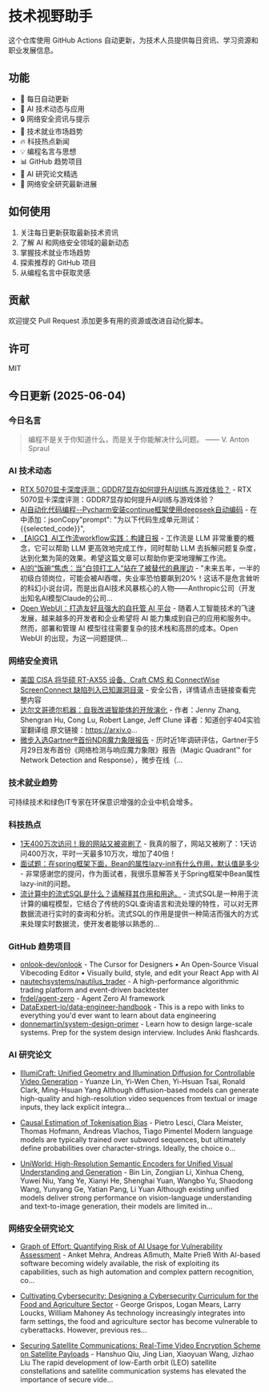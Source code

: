 # 技术视野助手

这个仓库使用 GitHub Actions 自动更新，为技术人员提供每日资讯、学习资源和职业发展信息。

## 功能

- 🔄 每日自动更新
- 🤖 AI 技术动态与应用
- 🔒 网络安全资讯与提示
- 💼 技术就业市场趋势
- 🔥 科技热点新闻
- 💡 编程名言与思想
- 📊 GitHub 趋势项目
- 📝 AI 研究论文精选
- 🔐 网络安全研究最新进展

## 如何使用

1. 关注每日更新获取最新技术资讯
2. 了解 AI 和网络安全领域的最新动态
3. 掌握技术就业市场趋势
4. 探索推荐的 GitHub 项目
5. 从编程名言中获取灵感

## 贡献

欢迎提交 Pull Request 添加更多有用的资源或改进自动化脚本。

## 许可

MIT

## 今日更新 (2025-06-04)

### 今日名言

> 编程不是关于你知道什么，而是关于你能解决什么问题。 —— V. Anton Spraul

### AI 技术动态

- [RTX 5070显卡深度评测：GDDR7显存如何提升AI训练与游戏体验？](https://i-operation.csdnimg.cn/images/8efd18d5d7054f77a81294a14cd80ad5.png) - RTX 5070显卡深度评测：GDDR7显存如何提升AI训练与游戏体验？
- [AI自动化代码编程--Pycharm安装continue框架使用deepseek自动编码](https://i-operation.csdnimg.cn/images/8efd18d5d7054f77a81294a14cd80ad5.png) - 在中添加：jsonCopy"prompt": "为以下代码生成单元测试：
{{selected_code}}",
- [【AIGC】AI工作流workflow实践：构建日报](https://i-operation.csdnimg.cn/images/8efd18d5d7054f77a81294a14cd80ad5.png) - 工作流是 LLM 非常重要的概念，它可以帮助 LLM 更高效地完成工作，同时帮助 LLM 去拆解问题复杂度，达到化繁为简的效果。希望这篇文章可以帮助你更深地理解工作流。
- [AI的“饭碗“焦虑：当“白领打工人“站在了被替代的悬崖边](https://i-operation.csdnimg.cn/images/8efd18d5d7054f77a81294a14cd80ad5.png) - "未来五年，一半的初级白领岗位，可能会被AI吞噬，失业率恐怕要飙到20%！这话不是危言耸听的科幻小说台词，而是出自AI技术风暴核心的人物——Anthropic公司（开发出知名AI模型Claude的公司...
- [Open WebUI：打造友好且强大的自托管 AI 平台](https://i-operation.csdnimg.cn/images/8efd18d5d7054f77a81294a14cd80ad5.png) - 随着人工智能技术的飞速发展，越来越多的开发者和企业希望将 AI 能力集成到自己的应用和服务中。然而，部署和管理 AI 模型往往需要复杂的技术栈和高昂的成本。Open WebUI 的出现，为这一问题提供...


### 网络安全资讯

- [美国 CISA 将华硕 RT-AX55 设备、Craft CMS 和 ConnectWise ScreenConnect 缺陷列入已知漏洞目录](https://www.anquanke.com/post/id/308112) - 安全公告，详情请点击链接查看完整内容
- [达尔文哥德尔机器：自我改进智能体的开放演化](https://paper.seebug.org/3325/) - 作者：Jenny Zhang, Shengran Hu, Cong Lu, Robert Lange, Jeff Clune
译者：知道创宇404实验室翻译组
原文链接：https://arxiv.o...
- [微步入选Gartner®首份NDR魔力象限报告](https://www.4hou.com/posts/xyWq) - 历时近1年调研评估，Gartner于5月29日发布首份《网络检测与响应魔力象限》报告（Magic Quadrant™ for Network Detection and Response），微步在线（...


### 技术就业趋势

可持续技术和绿色IT专家在环保意识增强的企业中机会增多。

### 科技热点

- [1天400万次访问！我的网站又被盗刷了](https://cloud.tencent.com/developer/article/2526822) - 我真的服了，网站又被刷了：1天访问400万次，平时一天最多10万次，增加了40倍！
- [面试题：在spring框架下面，Bean的属性lazy-init有什么作用，默认值是多少](https://cloud.tencent.com/developer/article/2527151) - 非常感谢您的提问，作为面试者，我很乐意解答关于Spring框架中Bean属性lazy-init的问题。
- [流计算中的流式SQL是什么？请解释其作用和用途。](https://cloud.tencent.com/developer/article/2527152) - 流式SQL是一种用于流计算的编程模型，它结合了传统的SQL查询语言和流处理的特性，可以对无界数据流进行实时的查询和分析。流式SQL的作用是提供一种简洁而强大的方式来处理实时数据流，使开发者能够以熟悉的...


### GitHub 趋势项目

- [onlook-dev/onlook](https://github.com/onlook-dev/onlook) - The Cursor for Designers • An Open-Source Visual Vibecoding Editor • Visually build, style, and edit your React App with AI
- [nautechsystems/nautilus_trader](https://github.com/nautechsystems/nautilus_trader) - A high-performance algorithmic trading platform and event-driven backtester
- [frdel/agent-zero](https://github.com/frdel/agent-zero) - Agent Zero AI framework
- [DataExpert-io/data-engineer-handbook](https://github.com/DataExpert-io/data-engineer-handbook) - This is a repo with links to everything you'd ever want to learn about data engineering
- [donnemartin/system-design-primer](https://github.com/donnemartin/system-design-primer) - Learn how to design large-scale systems. Prep for the system design interview. Includes Anki flashcards.




### AI 研究论文

- [IllumiCraft: Unified Geometry and Illumination Diffusion for
  Controllable Video Generation](http://arxiv.org/abs/2506.03150v1) - Yuanze Lin, Yi-Wen Chen, Yi-Hsuan Tsai, Ronald Clark, Ming-Hsuan Yang
  Although diffusion-based models can generate high-quality and high-resolution
video sequences from textual or image inputs, they lack explicit integra...

- [Causal Estimation of Tokenisation Bias](http://arxiv.org/abs/2506.03149v1) - Pietro Lesci, Clara Meister, Thomas Hofmann, Andreas Vlachos, Tiago Pimentel
  Modern language models are typically trained over subword sequences, but
ultimately define probabilities over character-strings. Ideally, the choice o...

- [UniWorld: High-Resolution Semantic Encoders for Unified Visual
  Understanding and Generation](http://arxiv.org/abs/2506.03147v1) - Bin Lin, Zongjian Li, Xinhua Cheng, Yuwei Niu, Yang Ye, Xianyi He, Shenghai Yuan, Wangbo Yu, Shaodong Wang, Yunyang Ge, Yatian Pang, Li Yuan
  Although existing unified models deliver strong performance on
vision-language understanding and text-to-image generation, their models are
limited in...



### 网络安全研究论文

- [Graph of Effort: Quantifying Risk of AI Usage for Vulnerability
  Assessment](http://arxiv.org/abs/2503.16392v1) - Anket Mehra, Andreas Aßmuth, Malte Prieß
  With AI-based software becoming widely available, the risk of exploiting its
capabilities, such as high automation and complex pattern recognition, co...

- [Cultivating Cybersecurity: Designing a Cybersecurity Curriculum for the
  Food and Agriculture Sector](http://arxiv.org/abs/2503.16292v1) - George Grispos, Logan Mears, Larry Loucks, William Mahoney
  As technology increasingly integrates into farm settings, the food and
agriculture sector has become vulnerable to cyberattacks. However, previous
res...

- [Securing Satellite Communications: Real-Time Video Encryption Scheme on
  Satellite Payloads](http://arxiv.org/abs/2503.16287v1) - Hanshuo Qiu, Jing Lian, Xiaoyuan Wang, Jizhao Liu
  The rapid development of low-Earth orbit (LEO) satellite constellations and
satellite communication systems has elevated the importance of secure vide...

